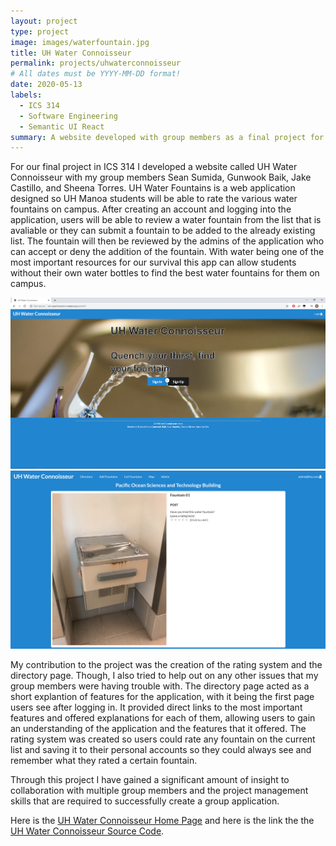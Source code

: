 ```yaml
---
layout: project
type: project
image: images/waterfountain.jpg
title: UH Water Connoisseur
permalink: projects/uhwaterconnoisseur
# All dates must be YYYY-MM-DD format!
date: 2020-05-13
labels:
  - ICS 314
  - Software Engineering
  - Semantic UI React
summary: A website developed with group members as a final project for ICS 314.
---
```


For our final project in ICS 314 I developed a website called UH Water Connoisseur with my group members Sean Sumida, Gunwook Baik, Jake Castillo, and Sheena Torres. UH Water Fountains is a web application designed so UH Manoa students will be able to rate the various water fountains on campus. After creating an account and logging into the application, users will be able to review a water fountain from the list that is avaliable or they can submit a fountain to be added to the already existing list. The fountain will then be reviewed by the admins of the application who can accept or deny the addition of the fountain. With water being one of the most important resources for our survival this app can allow students without their own water bottles to find the best water fountains for them on campus.

<img class="ui image" src="../images/landingPage.png">

<img class="ui medium right floated rounded image" src="../images/listFountains.png">

My contribution to the project was the creation of the rating system and the directory page. Though, I also tried to help out on any other issues that my group members were having trouble with. The directory page acted as a short explantion of features for the application, with it being the first page users see after logging in. It provided direct links to the most important features and offered explanations for each of them, allowing users to gain an understanding of the application and the features that it offered. The rating system was created so users could rate any fountain on the current list and saving it to their personal accounts so they could always see and remember what they rated a certain fountain. 

Through this project I have gained a significant amount of insight to collaboration with multiple group members and the project management skills that are required to successfully create a group application. 

Here is the [UH Water Connoisseur Home Page](https://uh-waterfountain.github.io/) and here is the link the the [UH Water Connoisseur Source Code](https://github.com/uh-waterfountain/uh-waterfountain).
